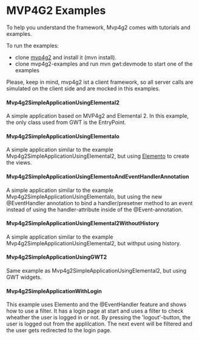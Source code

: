 # MVP4G2 Examples
To help you understand the framework, Mvp4g2 comes with tutorials and examples. 

To run the examples:

* clone [mvp4g2](https://github.com/mvp4g/mvp4g2) and install it (mvn install).
* clone mvp4g2-examples and run mvn gwt:devmode to start one of the examples

Please, keep in mind, mvp4g2 ist a client framework, so all server calls are simulated on the client side and are mocked in this examples.

#### Mvp4g2SimpleApplicationUsingElemental2
A simple application based on MVP4g2 and Elemental 2. In this example, the only class used from GWT is the EntryPoint. 

#### Mvp4g2SimpleApplicationUsingElementalo
A simple application similar to the example Mvp4g2SimpleApplicationUsingElemental2, but using [Elemento](https://github.com/hal/elemento) to create the views.

#### Mvp4g2SimpleApplicationUsingElementoAndEventHandlerAnnotation
A simple application similar to the example Mvp4g2SimpleApplicationUsingElementalo, but using the new @EventHandler annotation to bind a handler/presetner method to an event instead of using the handler-attribute inside of the @Event-annotation.

#### Mvp4g2SimpleApplicationUsingElemental2WithoutHistory
A simple application similar to the example Mvp4g2SimpleApplicationUsingElemental2, but withput using history.

#### Mvp4g2SimpleApplicationUsingGWT2
Same example as Mvp4g2SimpleApplicationUsingElemental2, but using GWT widgets.

#### Mvp4g2SimpleApplicationWithLogin
This example uses Elemento and the @EventHandler feature and shows how to use a filter. It has a login page at start and uses a filter to check wheather the user is logged in or not. By pressing the 'logout'-button, the user is logged out from the applilcation. The next event will be filtered and the user gets redirected to the login page.
